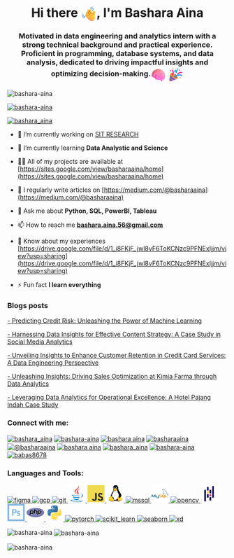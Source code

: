 <h1 align="center">Hi there <img align=center src="Resources/Hand.png" alt="Waving Hand" width="36" height="36" />, I'm Bashara Aina</h1>
<h3 align="center">Motivated in data engineering and analytics intern with a strong technical background and practical experience. Proficient in programming, database systems, and data analysis, dedicated to driving impactful insights and optimizing decision-making.<img align=center src="Resources/Brain.png" alt="Brain" width="36" height="36" /> <img align=center src="Resources/Confetti.png" alt="Party Popper" width="36" height="36"/></h3> 

<p align="left"> <img src="https://komarev.com/ghpvc/?username=bashara-aina&label=Profile%20views&color=0e75b6&style=flat" alt="bashara-aina" /> </p>

<p align="left"> <a href="https://github.com/ryo-ma/github-profile-trophy"><img src="https://github-profile-trophy.vercel.app/?username=bashara-aina" alt="bashara-aina" /></a> </p>

<p align="left"> <a href="https://twitter.com/bashara_aina" target="blank"><img src="https://img.shields.io/twitter/follow/bashara_aina?logo=twitter&style=for-the-badge" alt="bashara_aina" /></a> </p>

- 🔭 I’m currently working on [SIT RESEARCH](https://github.com/Bashara-aina/SIT_Research)

- 🌱 I’m currently learning **Data Analystic and Science**

- 👨‍💻 All of my projects are available at [https://sites.google.com/view/basharaaina/home](https://sites.google.com/view/basharaaina/home)

- 📝 I regularly write articles on [https://medium.com/@basharaaina](https://medium.com/@basharaaina)

- 💬 Ask me about **Python, SQL, PowerBI, Tableau**

- 📫 How to reach me **bashara.aina.56@gmail.com**

- 📄 Know about my experiences [https://drive.google.com/file/d/1_i8FKjF_jwl8vF6ToKCNzc9PFNExIjjm/view?usp=sharing](https://drive.google.com/file/d/1_i8FKjF_jwl8vF6ToKCNzc9PFNExIjjm/view?usp=sharing)

- ⚡ Fun fact **I learn everything**

### Blogs posts
<!-- BLOG-POST-LIST:START -->
<a href="https://medium.com/@basharaaina/predicting-credit-risk-unleashing-the-power-of-machine-learning-dd8a47ba691b">- Predicting Credit Risk: Unleashing the Power of Machine Learning</a><br>

<a href="https://medium.com/@basharaaina/harnessing-data-insights-for-effective-content-strategy-a-case-study-in-social-media-analytics-20b39f3f2411">- Harnessing Data Insights for Effective Content Strategy: A Case Study in Social Media Analytics</a><br>

<a href="https://medium.com/@basharaaina/unveiling-insights-to-enhance-customer-retention-in-credit-card-services-a-data-engineering-deb2c818477f">- Unveiling Insights to Enhance Customer Retention in Credit Card Services: A Data Engineering Perspective
</a><br>

<a href="https://medium.com/@basharaaina/unleashing-insights-driving-sales-optimization-at-kimia-farma-through-data-analytics-4b5c4ec86396">- Unleashing Insights: Driving Sales Optimization at Kimia Farma through Data Analytics
</a><br>

<a href="(https://medium.com/@basharaaina/leveraging-data-analytics-for-operational-excellence-a-hotel-pajang-indah-case-study-f4e87f79cedb)">- Leveraging Data Analytics for Operational Excellence: A Hotel Pajang Indah Case Study</a><br>

<!-- BLOG-POST-LIST:END -->

<h3 align="left">Connect with me:</h3>
<p align="left">
<a href="https://twitter.com/bashara_aina" target="blank"><img align="center" src="https://raw.githubusercontent.com/rahuldkjain/github-profile-readme-generator/master/src/images/icons/Social/twitter.svg" alt="bashara_aina" height="30" width="40" /></a>
<a href="https://linkedin.com/in/bashara-aina" target="blank"><img align="center" src="https://raw.githubusercontent.com/rahuldkjain/github-profile-readme-generator/master/src/images/icons/Social/linked-in-alt.svg" alt="bashara-aina" height="30" width="40" /></a>
<a href="https://fb.com/bashara aina" target="blank"><img align="center" src="https://raw.githubusercontent.com/rahuldkjain/github-profile-readme-generator/master/src/images/icons/Social/facebook.svg" alt="bashara aina" height="30" width="40" /></a>
<a href="https://instagram.com/basharaaina" target="blank"><img align="center" src="https://raw.githubusercontent.com/rahuldkjain/github-profile-readme-generator/master/src/images/icons/Social/instagram.svg" alt="basharaaina" height="30" width="40" /></a>
<a href="https://medium.com/@basharaaina" target="blank"><img align="center" src="https://raw.githubusercontent.com/rahuldkjain/github-profile-readme-generator/master/src/images/icons/Social/medium.svg" alt="@basharaaina" height="30" width="40" /></a>
<a href="https://www.youtube.com/c/bashara aina" target="blank"><img align="center" src="https://raw.githubusercontent.com/rahuldkjain/github-profile-readme-generator/master/src/images/icons/Social/youtube.svg" alt="bashara aina" height="30" width="40" /></a>
<a href="https://www.hackerrank.com/bashara_aina" target="blank"><img align="center" src="https://raw.githubusercontent.com/rahuldkjain/github-profile-readme-generator/master/src/images/icons/Social/hackerrank.svg" alt="bashara_aina" height="30" width="40" /></a>
<a href="https://www.leetcode.com/bashara-aina" target="blank"><img align="center" src="https://raw.githubusercontent.com/rahuldkjain/github-profile-readme-generator/master/src/images/icons/Social/leet-code.svg" alt="bashara-aina" height="30" width="40" /></a>
<a href="https://discord.gg/babas8678" target="blank"><img align="center" src="https://raw.githubusercontent.com/rahuldkjain/github-profile-readme-generator/master/src/images/icons/Social/discord.svg" alt="babas8678" height="30" width="40" /></a>
</p>

<h3 align="left">Languages and Tools:</h3>
<p align="left"> <a href="https://www.figma.com/" target="_blank" rel="noreferrer"> <img src="https://www.vectorlogo.zone/logos/figma/figma-icon.svg" alt="figma" width="40" height="40"/> </a> <a href="https://cloud.google.com" target="_blank" rel="noreferrer"> <img src="https://www.vectorlogo.zone/logos/google_cloud/google_cloud-icon.svg" alt="gcp" width="40" height="40"/> </a> <a href="https://git-scm.com/" target="_blank" rel="noreferrer"> <img src="https://www.vectorlogo.zone/logos/git-scm/git-scm-icon.svg" alt="git" width="40" height="40"/> </a> <a href="https://www.java.com" target="_blank" rel="noreferrer"> <img src="https://raw.githubusercontent.com/devicons/devicon/master/icons/java/java-original.svg" alt="java" width="40" height="40"/> </a> <a href="https://developer.mozilla.org/en-US/docs/Web/JavaScript" target="_blank" rel="noreferrer"> <img src="https://raw.githubusercontent.com/devicons/devicon/master/icons/javascript/javascript-original.svg" alt="javascript" width="40" height="40"/> </a> <a href="https://www.linux.org/" target="_blank" rel="noreferrer"> <img src="https://raw.githubusercontent.com/devicons/devicon/master/icons/linux/linux-original.svg" alt="linux" width="40" height="40"/> </a> <a href="https://www.microsoft.com/en-us/sql-server" target="_blank" rel="noreferrer"> <img src="https://www.svgrepo.com/show/303229/microsoft-sql-server-logo.svg" alt="mssql" width="40" height="40"/> </a> <a href="https://www.mysql.com/" target="_blank" rel="noreferrer"> <img src="https://raw.githubusercontent.com/devicons/devicon/master/icons/mysql/mysql-original-wordmark.svg" alt="mysql" width="40" height="40"/> </a> <a href="https://opencv.org/" target="_blank" rel="noreferrer"> <img src="https://www.vectorlogo.zone/logos/opencv/opencv-icon.svg" alt="opencv" width="40" height="40"/> </a> <a href="https://pandas.pydata.org/" target="_blank" rel="noreferrer"> <img src="https://raw.githubusercontent.com/devicons/devicon/2ae2a900d2f041da66e950e4d48052658d850630/icons/pandas/pandas-original.svg" alt="pandas" width="40" height="40"/> </a> <a href="https://www.photoshop.com/en" target="_blank" rel="noreferrer"> <img src="https://raw.githubusercontent.com/devicons/devicon/master/icons/photoshop/photoshop-line.svg" alt="photoshop" width="40" height="40"/> </a> <a href="https://www.php.net" target="_blank" rel="noreferrer"> <img src="https://raw.githubusercontent.com/devicons/devicon/master/icons/php/php-original.svg" alt="php" width="40" height="40"/> </a> <a href="https://www.python.org" target="_blank" rel="noreferrer"> <img src="https://raw.githubusercontent.com/devicons/devicon/master/icons/python/python-original.svg" alt="python" width="40" height="40"/> </a> <a href="https://pytorch.org/" target="_blank" rel="noreferrer"> <img src="https://www.vectorlogo.zone/logos/pytorch/pytorch-icon.svg" alt="pytorch" width="40" height="40"/> </a> <a href="https://scikit-learn.org/" target="_blank" rel="noreferrer"> <img src="https://upload.wikimedia.org/wikipedia/commons/0/05/Scikit_learn_logo_small.svg" alt="scikit_learn" width="40" height="40"/> </a> <a href="https://seaborn.pydata.org/" target="_blank" rel="noreferrer"> <img src="https://seaborn.pydata.org/_images/logo-mark-lightbg.svg" alt="seaborn" width="40" height="40"/> </a> <a href="https://www.adobe.com/products/xd.html" target="_blank" rel="noreferrer"> <img src="https://cdn.worldvectorlogo.com/logos/adobe-xd.svg" alt="xd" width="40" height="40"/> </a> </p>

<p><img align="left" src="https://github-readme-stats.vercel.app/api/top-langs?username=bashara-aina&show_icons=true&locale=en&layout=compact" alt="bashara-aina" /></p>

<p>&nbsp;<img align="center" src="https://github-readme-stats.vercel.app/api?username=bashara-aina&show_icons=true&locale=en" alt="bashara-aina" /></p>

<p><img align="center" src="https://github-readme-streak-stats.herokuapp.com/?user=bashara-aina&" alt="bashara-aina" /></p>

